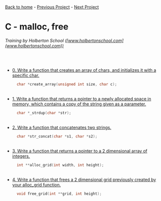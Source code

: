 [Back to home](/README.md) - [Previous Project](/makefiles/README.md) - [Next Project](/more_malloc_free/README.md)

# C - malloc, free
###### Training by Holberton School ([www.holbertonschool.com](www.holbertonschool.com))
&nbsp;
- [0. Write a function that creates an array of chars, and initializes it with a specific char.](0-create_array.c)
    &nbsp;
  ```c
    char *create_array(unsigned int size, char c);
  ```
  &nbsp;
- [1. Write a function that returns a pointer to a newly allocated space in memory, which contains a copy of the string given as a parameter.](1-strdup.c)
  &nbsp;
  ```c
    char *_strdup(char *str);
  ```
  &nbsp;
- [2. Write a function that concatenates two strings.](2-str_concat.c)
  ```c
    char *str_concat(char *s1, char *s2);
  ```
  &nbsp;
- [3. Write a function that returns a pointer to a 2 dimensional array of integers.](3-alloc_grid.c)
  &nbsp;
  ```c
    int **alloc_grid(int width, int height);
  ```
  &nbsp;
- [4. Write a function that frees a 2 dimensional grid previously created by your alloc_grid function.](4-free_grid.c)
  &nbsp;
  ```c
    void free_grid(int **grid, int height);
  ```
  &nbsp;
